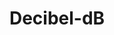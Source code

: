 ---
word: "true"

title: "Decibel-dB"

categories: ['']

tags: ['Decibel', 'dB']

arwords: 'الديسيبل'

arexps: []

enwords: ['Decibel-dB']

enexps: []

arlexicons: 'د'

enlexicons: 'D'

authors: ['Ruqayya Roshdy']

translators: ['']

citations: 'مقدمة في حوسبة اللغة العربية'

sources: 'مركز الملك عبدالله بن عبدالعزيز الدولي لخدمة اللغة العربية'

slug: ""
---
